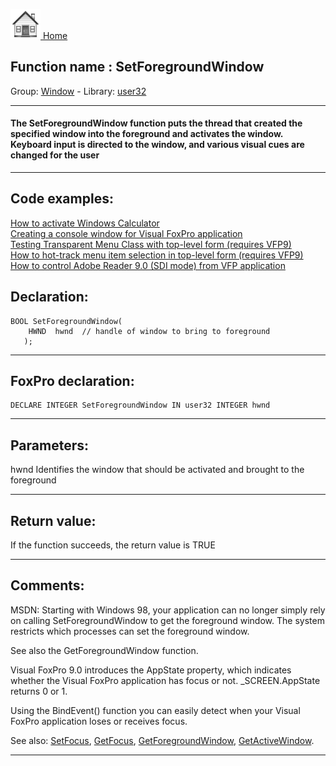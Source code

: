 [<img src="../../images/home.png"> Home ](https://github.com/VFPX/Win32API)  

## Function name : SetForegroundWindow
Group: [Window](../../functions_group.md#Window)  -  Library: [user32](../../Libraries.md#user32)  
***  


#### The SetForegroundWindow function puts the thread that created the specified window into the foreground and activates the window. Keyboard input is directed to the window, and various visual cues are changed for the user
***  


## Code examples:
[How to activate Windows Calculator](../../samples/sample_026.md)  
[Creating a console window for Visual FoxPro application](../../samples/sample_474.md)  
[Testing Transparent Menu Class with top-level form (requires VFP9)](../../samples/sample_497.md)  
[How to hot-track menu item selection in top-level form (requires VFP9)](../../samples/sample_521.md)  
[How to control Adobe Reader 9.0 (SDI mode) from VFP application](../../samples/sample_550.md)  

## Declaration:
```foxpro  
BOOL SetForegroundWindow(
    HWND  hwnd 	// handle of window to bring to foreground
   );  
```  
***  


## FoxPro declaration:
```foxpro  
DECLARE INTEGER SetForegroundWindow IN user32 INTEGER hwnd  
```  
***  


## Parameters:
hwnd
Identifies the window that should be activated and brought to the foreground  
***  


## Return value:
If the function succeeds, the return value is TRUE  
***  


## Comments:
MSDN: Starting with Windows 98, your application can no longer simply rely on calling SetForegroundWindow to get the foreground window. The system restricts which processes can set the foreground window.  
  
See also the GetForegroundWindow function.  
  
Visual FoxPro 9.0 introduces the AppState property, which indicates whether the Visual FoxPro application has focus or not. _SCREEN.AppState returns 0 or 1.   
  
Using the BindEvent() function you can easily detect when your Visual FoxPro application loses or receives focus.  
  
See also: [SetFocus](../user32/SetFocus.md), [GetFocus](../user32/GetFocus.md), [GetForegroundWindow](../user32/GetForegroundWindow.md), [GetActiveWindow](../user32/GetActiveWindow.md).  
  
***  

